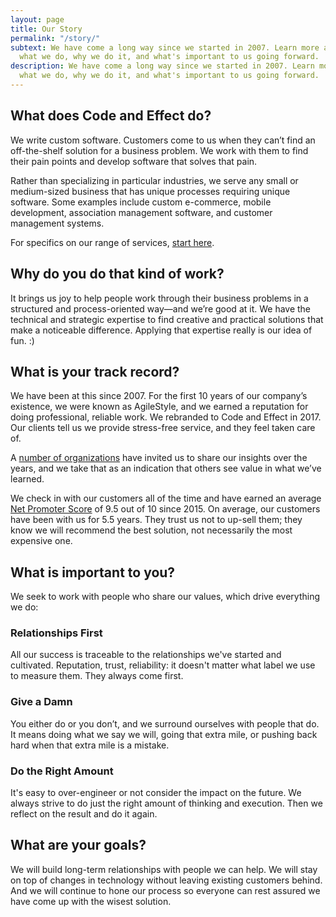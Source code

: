 ```yaml
---
layout: page
title: Our Story
permalink: "/story/"
subtext: We have come a long way since we started in 2007. Learn more about
  what we do, why we do it, and what's important to us going forward.
description: We have come a long way since we started in 2007. Learn more about
  what we do, why we do it, and what's important to us going forward.
---
```

## What does Code and Effect do?

We write custom software. Customers come to us when they can’t find an off-the-shelf solution for a business problem. We work with them to find their pain points and develop software that solves that pain.

Rather than specializing in particular industries, we serve any small or medium-sized business that has unique processes requiring unique software. Some examples include custom e-commerce, mobile development, association management software, and customer management systems.

For specifics on our range of services, [start here](https://codeandeffect.com/consulting/).

## Why do you do that kind of work?

It brings us joy to help people work through their business problems in a structured and process-oriented way—and we’re good at it. We have the technical and strategic expertise to find creative and practical solutions that make a noticeable difference. Applying that expertise really is our idea of fun. :)

## What is your track record?

We have been at this since 2007. For the first 10 years of our company’s existence, we were known as AgileStyle, and we earned a reputation for doing professional, reliable work. We rebranded to Code and Effect in 2017. Our clients tell us we provide stress-free service, and they feel taken care of.

A [number of organizations](https://codeandeffect.com/speaking/) have invited us to share our insights over the years, and we take that as an indication that others see value in what we’ve learned.

We check in with our customers all of the time and have earned an average [Net Promoter Score](https://en.wikipedia.org/wiki/Net_Promoter) of 9.5 out of 10 since 2015. On average, our customers have been with us for 5.5 years. They trust us not to up-sell them; they know we will recommend the best solution, not necessarily the most expensive one.

## What is important to you?

We seek to work with people who share our values, which drive everything we do:

### Relationships First

All our success is traceable to the relationships we've started and cultivated. Reputation, trust, reliability: it doesn't matter what label we use to measure them. They always come first.

### Give a Damn

You either do or you don’t, and we surround ourselves with people that do. It means doing what we say we will, going that extra mile, or pushing back hard when that extra mile is a mistake.

### Do the Right Amount

It's easy to over-engineer or not consider the impact on the future. We always strive to do just the right amount of thinking and execution. Then we reflect on the result and do it again.

## What are your goals?

We will build long-term relationships with people we can help. We will stay on top of changes in technology without leaving existing customers behind. And we will continue to hone our process so everyone can rest assured we have come up with the wisest solution.
